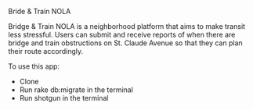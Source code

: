 Bride & Train NOLA

Bridge & Train NOLA is a neighborhood platform that aims to make transit less
stressful. Users can submit and receive reports of when there are bridge and train
obstructions on St. Claude Avenue so that they can plan their route accordingly.

To use this app:

- Clone
- Run rake db:migrate in the terminal
- Run shotgun in the terminal
